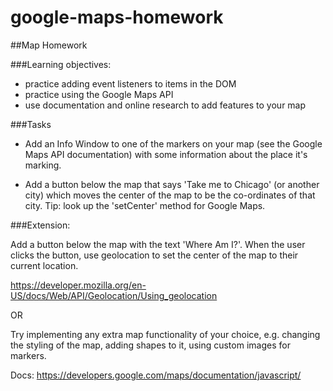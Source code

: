 # google-maps-homework

##Map Homework 

###Learning objectives:

- practice adding event listeners to items in the DOM
- practice using the Google Maps API
- use documentation and online research to add features to your map

###Tasks

- Add an Info Window to one of the markers on your map (see the Google Maps API documentation) with some information about the place it's marking. 

- Add a button below the map that says 'Take me to Chicago' (or another city) which moves the center of the map to be the co-ordinates of that city. Tip: look up the 'setCenter' method for Google Maps.

###Extension:

Add a button below the map with the text 'Where Am I?'. When the user clicks the button, use geolocation to set the center of the map to their current location.

https://developer.mozilla.org/en-US/docs/Web/API/Geolocation/Using_geolocation

OR

Try implementing any extra map functionality of your choice, e.g. changing the styling of the map, adding shapes to it, using custom images for markers. 

Docs: https://developers.google.com/maps/documentation/javascript/
